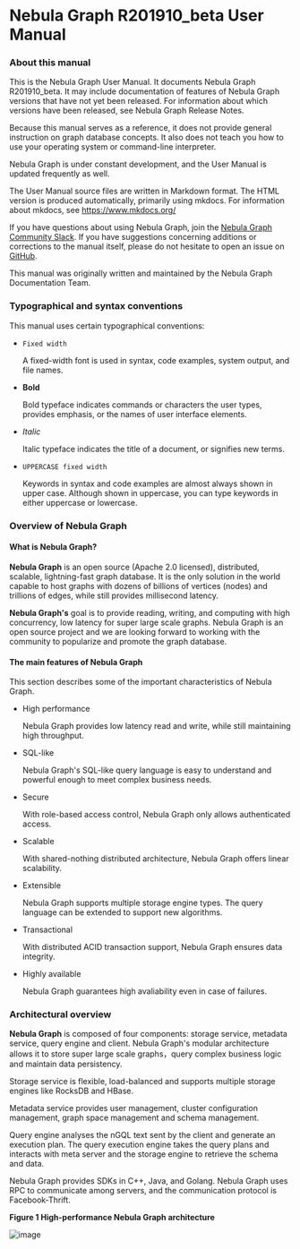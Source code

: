# Nebula Graph R201910_beta User Manual

### About this manual

This is the Nebula Graph User Manual. It documents Nebula Graph R201910_beta. It may include documentation of features of Nebula Graph versions that have not yet been released. For information about which versions have been released, see  Nebula Graph Release Notes.
<!-- Release Notes not added yet. -->

Because this manual serves as a reference, it does not provide general instruction on  graph database concepts. It also does not teach you how to use your operating system or command-line interpreter.

Nebula Graph is under constant development, and the User Manual is updated frequently as well.

The User Manual source files are written in  Markdown format. The HTML version is produced automatically, primarily using mkdocs. For information about mkdocs, see https://www.mkdocs.org/

If you have questions about using Nebula Graph, join the [Nebula Graph Community Slack](https://join.slack.com/t/nebulagraph/shared_invite/enQtNjIzMjQ5MzE2OTQ2LTM0MjY0MWFlODg3ZTNjMjg3YWU5ZGY2NDM5MDhmOGU2OWI5ZWZjZDUwNTExMGIxZTk2ZmQxY2Q2MzM1OWJhMmY#"). If you have suggestions concerning additions or corrections to the manual itself, please do not hesitate to open an issue on [GitHub](https://github.com/vesoft-inc/nebula/issues).

This manual was originally written and maintained by the Nebula Graph Documentation Team.

### Typographical and syntax conventions
This manual uses certain typographical conventions:
- `Fixed width`

    A fixed-width font is used in syntax, code examples, system output, and file names.
- **Bold**

    Bold typeface indicates commands or characters the user types, provides emphasis, or the names of user interface elements.
- *Italic*

    Italic typeface indicates the title of a document, or signifies new terms.
- `UPPERCASE fixed width`

     Keywords in syntax and code examples are almost always shown in upper case. Although shown in uppercase, you can type keywords in either uppercase or lowercase.

### Overview of Nebula Graph
#### What is Nebula Graph?
**Nebula Graph** is an open source (Apache 2.0 licensed), distributed, scalable, lightning-fast graph database. It is the only solution in the world capable to host graphs with dozens of billions of vertices (nodes) and trillions of edges, while still provides millisecond latency.

**Nebula Graph's** goal is to provide reading, writing, and computing with high concurrency, low latency for super large scale graphs. Nebula Graph is an open source project and we are looking forward to working with the community to popularize and promote the graph database.
#### The main features of Nebula Graph
This section describes some of the important characteristics of Nebula Graph.
- High performance

    Nebula Graph provides low latency read and write, while still maintaining high throughput.
- SQL-like

    Nebula Graph's SQL-like query language is easy to understand and powerful enough to meet complex business needs.
- Secure

    With role-based access control, Nebula Graph only allows authenticated access.
- Scalable

    With shared-nothing distributed architecture, Nebula Graph offers linear scalability.
- Extensible

    Nebula Graph supports multiple storage engine types. The query language can be extended to support new algorithms.
- Transactional

    With distributed ACID transaction support, Nebula Graph ensures data integrity.
- Highly available

    Nebula Graph guarantees high avaliability even in case of failures.

### Architectural overview
**Nebula Graph** is composed of four components: storage service, metadata service, query engine and client. Nebula Graph's modular architecture allows it to store super large scale graphs，query complex business logic and maintain data persistency.

Storage service is flexible, load-balanced and supports multiple storage engines like RocksDB and HBase.  

Metadata service provides user management, cluster configuration management, graph space management and schema management.

Query engine analyses the nGQL text sent by the client and generate an execution plan. The query execution engine takes the query plans and interacts with meta server and the storage engine to retrieve the schema and data.

Nebula Graph provides SDKs in C++, Java, and Golang. Nebula Graph uses RPC to communicate among servers, and the communication protocol is Facebook-Thrift.

**Figure 1 High-performance Nebula Graph architecture**

![image](https://user-images.githubusercontent.com/42762957/61120288-31ab3480-a4cf-11e9-9905-a1d4b1e6c523.png)
